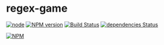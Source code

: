 # regex-game

[![node][node-image]][node-url]
[![NPM version][npm-image]][npm-url]
[![Build Status][buildstat-image]][buildstat-url]
[![dependencies Status][dependencies-image]][dependencies-url]

[![NPM][npm-nodei-image]][npm-nodei-url]

[node-url]: https://nodejs.org/en/download/
[node-image]: https://img.shields.io/badge/node-v8.4-blue.svg

[npm-url]: https://npmjs.org/package/how-to-markdown
[npm-image]: https://img.shields.io/badge/npm-v5.4-orange.svg

[buildstat-url]: https://travis-ci.org/delda/regex-game
[buildstat-image]: https://travis-ci.org/delda/regex-game.svg?branch=master

[dependencies-url]: https://david-dm.org/delda/regex-game
[dependencies-image]: https://david-dm.org/delda/regex-game/status.svg

[npm-nodei-url]: https://nodei.co/npm/regex-game
[npm-nodei-image]: https://nodei.co/npm/regex-game.png
